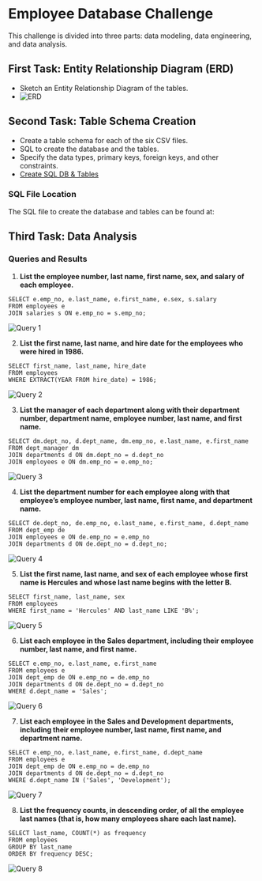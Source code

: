 
# Employee Database Challenge

This challenge is divided into three parts: data modeling, data engineering, and data analysis.

## First Task: Entity Relationship Diagram (ERD)

- Sketch an Entity Relationship Diagram of the tables.
- ![ERD](EmployeeSQL/images/ERD_entity_relationship_diagram_SQL_2024-07-22_22-58-57.png)

## Second Task: Table Schema Creation

- Create a table schema for each of the six CSV files.
- SQL to create the database and the tables.
- Specify the data types, primary keys, foreign keys, and other constraints.
- [Create SQL DB & Tables](EmployeeSQL/SQL_create_statements/SQL_Create_all_tables.sql)
  

### SQL File Location
The SQL file to create the database and tables can be found at:


## Third Task: Data Analysis

### Queries and Results

1. **List the employee number, last name, first name, sex, and salary of each employee.**
```
SELECT e.emp_no, e.last_name, e.first_name, e.sex, s.salary
FROM employees e
JOIN salaries s ON e.emp_no = s.emp_no;
```

   ![Query 1](EmployeeSQL/images/List_the_employee_number_last_name_first_name_sex_and_salary_of_each_employee.png)

2. **List the first name, last name, and hire date for the employees who were hired in 1986.**
```
SELECT first_name, last_name, hire_date
FROM employees
WHERE EXTRACT(YEAR FROM hire_date) = 1986;
```
   ![Query 2](EmployeeSQL/images/List_the_first_name_last_name_and_hire_date_for_the_employees_who_were_hired_in_1986.png)

3. **List the manager of each department along with their department number, department name, employee number, last name, and first name.**

```
SELECT dm.dept_no, d.dept_name, dm.emp_no, e.last_name, e.first_name
FROM dept_manager dm
JOIN departments d ON dm.dept_no = d.dept_no
JOIN employees e ON dm.emp_no = e.emp_no;
```
   ![Query 3](EmployeeSQL/images/List_the_manager_of_each_department_along_with_their_department_number_department_name_employee_number_last_name_and_first_name.png)

4. **List the department number for each employee along with that employee’s employee number, last name, first name, and department name.**
```
SELECT de.dept_no, de.emp_no, e.last_name, e.first_name, d.dept_name
FROM dept_emp de
JOIN employees e ON de.emp_no = e.emp_no
JOIN departments d ON de.dept_no = d.dept_no;
```
   ![Query 4](EmployeeSQL/images/List_the_department_number_for_each_employee_along_with_that_employee’s_employee_number_last_name_first_name_and_department_name.png)

5. **List the first name, last name, and sex of each employee whose first name is Hercules and whose last name begins with the letter B.**
```
SELECT first_name, last_name, sex
FROM employees
WHERE first_name = 'Hercules' AND last_name LIKE 'B%';
```
   ![Query 5](EmployeeSQL/images/List_first_name_last_name_and_sex_of_each_employee_whose_first_name_is_Hercules_and_whose_last_name_begins_with_the_letter_B.png)

6. **List each employee in the Sales department, including their employee number, last name, and first name.**
```
SELECT e.emp_no, e.last_name, e.first_name
FROM employees e
JOIN dept_emp de ON e.emp_no = de.emp_no
JOIN departments d ON de.dept_no = d.dept_no
WHERE d.dept_name = 'Sales';
```
   ![Query 6](EmployeeSQL/images/List_each_employee_in_the_Sales_and_Development_departments_including_their_employee_number_last_name_first_name_and_department_name.png)

7. **List each employee in the Sales and Development departments, including their employee number, last name, first name, and department name.**
```
SELECT e.emp_no, e.last_name, e.first_name, d.dept_name
FROM employees e
JOIN dept_emp de ON e.emp_no = de.emp_no
JOIN departments d ON de.dept_no = d.dept_no
WHERE d.dept_name IN ('Sales', 'Development');
```
   ![Query 7](EmployeeSQL/images/List_each_employee_in_the_Sales_and_Development_departments_including_their_employee_number_last_name_first_name_and_department_name.png)

8. **List the frequency counts, in descending order, of all the employee last names (that is, how many employees share each last name).**
```
SELECT last_name, COUNT(*) as frequency
FROM employees
GROUP BY last_name
ORDER BY frequency DESC;
```
   ![Query 8](EmployeeSQL/images/List_the_frequency_counts_in_descending_order_of_all_the_employee_last_names_that_is_how_many_employees_share_each_last_name.png)
